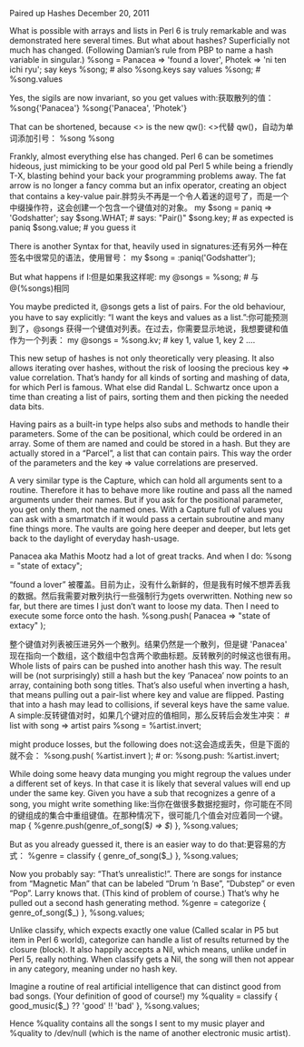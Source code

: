 Paired up Hashes December 20, 2011


What is possible with arrays and lists in Perl 6 is truly remarkable and was demonstrated here several times. But what about hashes?
Superficially not much has changed.
(Following Damian’s rule from PBP to name a hash variable in singular.)
    %song = Panacea => 'found a lover', Photek => 'ni ten ichi ryu';
    say keys %song;   # also %song.keys
    say values %song; # %song.values

Yes, the sigils are now invariant, so you get values with:获取散列的值：
    %song{'Panacea'}
    %song{'Panacea', 'Photek'}

That can be shortened, because <> is the new qw(): <>代替 qw()，自动为单词添加引号：
    %song<Panacea>
    %song<Panacea Photek>

Frankly, almost everything else has changed. Perl 6 can be sometimes hideous, just mimicking to be your good old pal Perl 5 while being a friendly T-X, blasting behind your back your programming problems away. The fat arrow is no longer a fancy comma but an infix operator, creating an object that contains a key-value pair.胖剪头不再是一个令人着迷的逗号了，而是一个中缀操作符，这会创建一个包含一个键值对的对象。
    my $song = paniq => 'Godshatter';
    say $song.WHAT; # says: "Pair()"
    $song.key;     # as expected is paniq
    $song.value;  # you guess it

There is another Syntax for that, heavily used in signatures:还有另外一种在签名中很常见的语法，使用冒号：
    my $song = :paniq('Godshatter');

But what happens if I:但是如果我这样呢:
    my @songs = %song; # 与 @(%songs)相同

You maybe predicted it, @songs gets a list of pairs. For the old behaviour, you have to say explicitly: “I want the keys and values as a list.”:你可能预测到了，@songs 获得一个键值对列表。在过去，你需要显示地说，我想要键和值作为一个列表：
    my @songs = %song.kv; # key 1, value 1, key 2 ....

This new setup of hashes is not only theoretically very pleasing. It also allows iterating over hashes, without the risk of loosing the precious key => value correlation. That’s handy for all kinds of sorting and mashing of data, for which Perl is famous. What else did Randal L. Schwartz once upon a time than creating a list of pairs, sorting them and then picking the needed data bits.

Having pairs as a built-in type helps also subs and methods to handle their parameters. Some of the can be positional, which could be ordered in an array. Some of them are named and could be stored in a hash. But they are actually stored in a “Parcel”, a list that can contain pairs. This way the order of the parameters and the key => value correlations are preserved.

A very similar type is the Capture, which can hold all arguments sent to a routine. Therefore it has to behave more like routine and pass all the named arguments under their names. But if you ask for the positional parameter, you get only them, not the named ones. With a Capture full of values you can ask with a smartmatch if it would pass a certain subroutine and many fine things more. The vaults are going here deeper and deeper, but lets get back to the daylight of everyday hash-usage.

Panacea aka Mathis Mootz had a lot of great tracks. And when I do:
    %song<Panacea> = "state of extacy";

“found a lover” 被覆盖。目前为止，没有什么新鲜的，但是我有时候不想弄丢我的数据。然后我需要对散列执行一些强制行为gets overwritten. Nothing new so far, but there are times I just don’t want to loose my data. Then I need to execute some force onto the hash.
    %song.push( Panacea => "state of extacy" );

整个键值对列表被压进另外一个散列。结果仍然是一个散列，但是键 'Panacea' 现在指向一个数组，这个数组中包含两个歌曲标题。反转散列的时候这也很有用。Whole lists of pairs can be pushed into another hash this way. The result will be (not surprisingly) still a hash but the key ‘Panacea’ now points to an array, containing both song titles. That’s also useful when inverting a hash, that means pulling out a pair-list where key and value are flipped. Pasting that into a hash may lead to collisions, if several keys have the same value. A simple:反转键值对时，如果几个键对应的值相同，那么反转后会发生冲突：
    # list with song => artist pairs
    %song = %artist.invert;

might produce losses, but the following does not:这会造成丢失，但是下面的就不会：
    %song.push( %artist.invert ); # or:
    %song.push: %artist.invert;

While doing some heavy data munging you might regroup the values under a different set of keys. In that case it is likely that several values will end up under the same key. Given you have a sub that recognizes a genre of a song, you might write something like:当你在做很多数据挖掘时，你可能在不同的键组成的集合中重组键值。在那种情况下，很可能几个值会对应着同一个键。
    map { %genre.push(genre_of_song($_) => $_) }, %song.values;

But as you already guessed it, there is an easier way to do that:更容易的方式：
    %genre = classify { genre_of_song($_) }, %song.values;

Now you probably say: “That’s unrealistic!”. There are songs for instance from “Magnetic Man” that can be labeled “Drum ‘n Base”, “Dubstep” or even “Pop”. Larry knows that. (This kind of problem of course.) That’s why he pulled out a second hash generating method.
    %genre = categorize { genre_of_song($_) }, %song.values;

Unlike classify, which expects exactly one value (Called scalar in P5 but item in Perl 6 world), categorize can handle a list of results returned by the closure (block). It also happily accepts a Nil, which means, unlike undef in Perl 5, really nothing. When classify gets a Nil, the song will then not appear in any category, meaning under no hash key.

Imagine a routine of real artificial intelligence that can distinct good from bad songs. (Your definition of good of course!)
    my %quality = classify { good_music($_) ?? 'good' !! 'bad' }, %song.values;

Hence %quality<good> contains all the songs I sent to my music player and %quality<bad> to /dev/null (which is the name of another electronic music artist).

